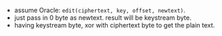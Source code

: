 
* assume Oracle: `edit(ciphertext, key, offset, newtext)`.
* just pass in 0 byte as newtext. result will be keystream byte.
* having keystream byte, xor with ciphertext byte to get the plain text.

